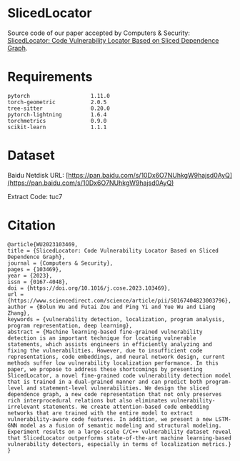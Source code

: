 # SlicedLocator
Source code of our paper accepted by Computers & Security: [SlicedLocator: Code Vulnerability Locator Based on Sliced Dependence Graph](https://doi.org/10.1016/j.cose.2023.103469).


# Requirements
```
pytorch                   1.11.0
torch-geometric           2.0.5
tree-sitter               0.20.0
pytorch-lightning         1.6.4 
torchmetrics              0.9.0
scikit-learn              1.1.1
```

# Dataset
Baidu Netdisk URL: [https://pan.baidu.com/s/10Dx6O7NUhkgW9hajsd0AyQ](https://pan.baidu.com/s/10Dx6O7NUhkgW9hajsd0AyQ) 

Extract Code: tuc7

# Citation

```
@article{WU2023103469,
title = {SlicedLocator: Code Vulnerability Locator Based on Sliced Dependence Graph},
journal = {Computers & Security},
pages = {103469},
year = {2023},
issn = {0167-4048},
doi = {https://doi.org/10.1016/j.cose.2023.103469},
url = {https://www.sciencedirect.com/science/article/pii/S0167404823003796},
author = {Bolun Wu and Futai Zou and Ping Yi and Yue Wu and Liang Zhang},
keywords = {vulnerability detection, localization, program analysis, program representation, deep learning},
abstract = {Machine learning-based fine-grained vulnerability detection is an important technique for locating vulnerable statements, which assists engineers in efficiently analyzing and fixing the vulnerabilities. However, due to insufficient code representations, code embeddings, and neural network design, current methods suffer low vulnerability localization performance. In this paper, we propose to address these shortcomings by presenting SlicedLocator, a novel fine-grained code vulnerability detection model that is trained in a dual-grained manner and can predict both program-level and statement-level vulnerabilities. We design the sliced dependence graph, a new code representation that not only preserves rich interprocedural relations but also eliminates vulnerability-irrelevant statements. We create attention-based code embedding networks that are trained with the entire model to extract vulnerability-aware code features. In addition, we present a new LSTM-GNN model as a fusion of semantic modeling and structural modeling. Experiment results on a large-scale C/C++ vulnerability dataset reveal that SlicedLocator outperforms state-of-the-art machine learning-based vulnerability detectors, especially in terms of localization metrics.}
}
```
